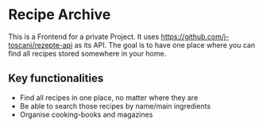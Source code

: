 # Recipe Archive

This is a Frontend for a private Project. It uses https://github.com/j-toscani/rezepte-api as its API. The goal is to have one place where you can find all recipes stored somewhere in your home.

## Key functionalities

- Find all recipes in one place, no matter where they are
- Be able to search those recipes by name/main ingredients
- Organise cooking-books and magazines
